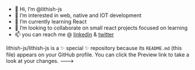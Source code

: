 - 👋 Hi, I’m @lithish-js
- 👀 I’m interested in web, native and IOT development
- 🌱 I’m currently learning React
- 💞️ I’m looking to collaborate on small react projects focused on learning
- 📫 you can reach me @ [linkedin](www.linkedin.com/in/lithish-js) & [twitter](https://twitter.com/lithish_js)

lithish-js/lithish-js is a ✨ special ✨ repository because its `README.md` (this file) appears on your GitHub profile.
You can click the Preview link to take a look at your changes.
--->
